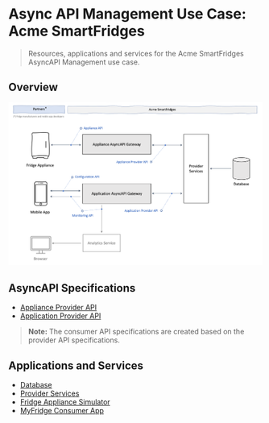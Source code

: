 # Async API Management Use Case: Acme SmartFridges

> Resources, applications and services for the Acme SmartFridges AsyncAPI Management use case.

## Overview

![Architecture](acme-smartfridges-architecture.png)

## AsyncAPI Specifications

- [Appliance Provider API](specs/appliance-provider-api-v1.yml)
- [Application Provider API](specs/application-provider-api-v1.yml)

> **Note:** The consumer API specifications are created based on the provider API specifications.

## Applications and Services

- [Database](database/README.md)
- [Provider Services](provider-services/README.md)
- [Fridge Appliance Simulator](fridge-appliance-simulator/README.md)
- [MyFridge Consumer App](myfridge-consumer-app/README.md)
